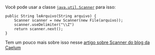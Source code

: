 Você pode usar a classe  [`java.util.Scanner`][1] para isso:

	public String leArquivo(String arquivo) {
		Scanner scanner = new Scanner(new File(arquivo));
		scanner.useDelimiter("\\Z")
		return scanner.next();
	}

Tem um pouco mais sobre isso nesse [artigo sobre Scanner do blog da Caelum][2]

[1]:http://docs.oracle.com/javase/7/docs/api/java/util/Scanner.html
[2]:http://blog.caelum.com.br/lendo-arquivos-texto-em-java/

